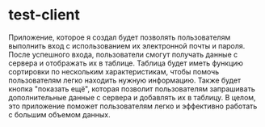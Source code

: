 # test-client

Приложение, которое я создал будет позволять пользователям выполнить вход с использованием их электронной почты и пароля. После успешного входа, пользователи смогут получать данные с сервера и отображать их в таблице. Таблица будет иметь функцию сортировки по нескольким характеристикам, чтобы помочь пользователям легко находить нужную информацию. Также будет кнопка "показать ещё", которая позволит пользователям запрашивать дополнительные данные с сервера и добавлять их в таблицу. В целом, это приложение поможет пользователям легко и эффективно работать с большим объемом данных.
